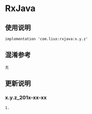 ﻿RxJava
===

使用说明
---
```
implementation 'com.liux:rxjava:x.y.z'
```

混淆参考
---
```
无
```

更新说明
---
### x.y.z_201x-xx-xx
    1.